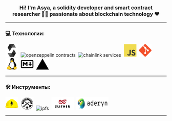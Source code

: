 ### <div align="center">Hi! I'm Asya, a solidity developer and smart contract researcher 👩‍💻 passionate about blockchain technology ❤️</div>

---

### 💻 Технологии:

<div>
    <img src="https://github.com/devicons/devicon/blob/master/icons/solidity/solidity-original.svg" title="solidity" alt="solidity" width="40" height="40"/>&nbsp
    <img src="https://www.openzeppelin.com/hubfs/raw_assets/public/oz_2022/images/homepage/openzep.svg" title="openzeppelin contracts" alt="openzeppelin contracts" width="40" height="40"/>&nbsp  
    <img src="https://cryptologos.cc/logos/chainlink-link-logo.svg?v=029" title="chainlink services" alt="chainlink services" width="40" height="40"/>&nbsp 
    <img src="https://github.com/devicons/devicon/blob/master/icons/javascript/javascript-original.svg" title="javascript" alt="javascript" width="40" height="40"/>&nbsp
    <img src="https://github.com/devicons/devicon/blob/master/icons/git/git-original.svg" title="git" alt="git" width="40" height="40"/>&nbsp
    <img src="https://github.com/devicons/devicon/blob/master/icons/linux/linux-original.svg" title="linux" alt="linux" width="40" height="40"/>&nbsp
    <img src="https://github.com/devicons/devicon/blob/master/icons/markdown/markdown-original.svg" title="markdown" alt="markdown" width="40" height="40"/>&nbsp
    <img src="https://github.com/devicons/devicon/blob/master/icons/vercel/vercel-original.svg" title="vercel" alt="vercel" width="40" height="40"/>&nbsp

</div>

---

### 🛠 Инструменты:

<div>
    <img src="https://github.com/devicons/devicon/blob/master/icons/hardhat/hardhat-original.svg" title="hardhat" alt="hardhat" width="40" height="40"/>&nbsp;
    <img src="https://github.com/foundry-rs/.github/blob/main/profile/logo.png" title="foundry" alt="foundry" width="40" height="40"/>&nbsp;
    <img src="https://ipfs.tech/_nuxt/ipfs-icon.b7d1576a.svg" title="ipfs" alt="ipfs" width="35" height="35"/>&nbsp;
    <img src="https://raw.githubusercontent.com/crytic/slither/master/logo.png" title="slither" alt="slither" width="70" height="40"/>&nbsp;
    <img src="https://raw.githubusercontent.com/Cyfrin/aderyn/dev/.github/images/aderyn_logo.png" title="aderyn" alt="aderyn" width="100" height="40"/>&nbsp;

</div>

---
